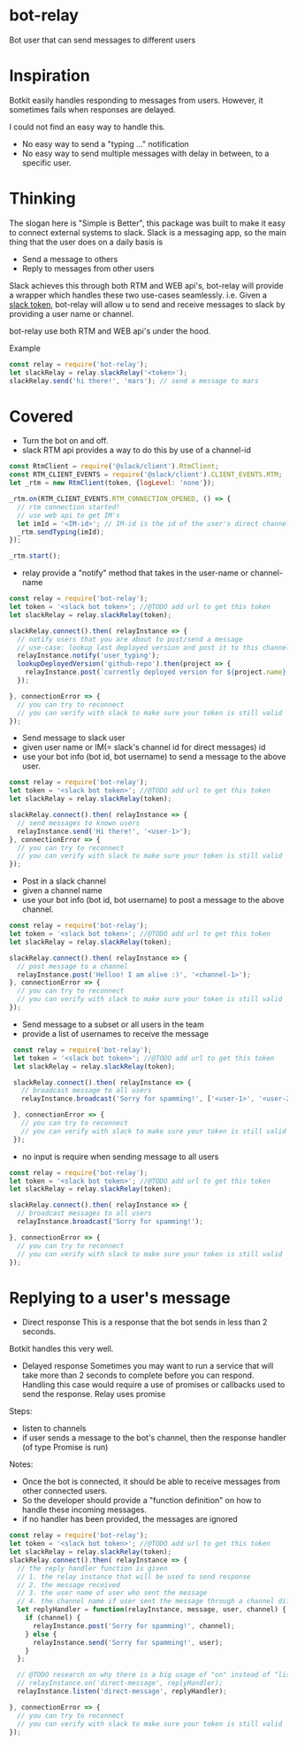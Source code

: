 # bot-relay
Bot user that can send messages to different users

# Inspiration
Botkit easily handles responding to messages from users. However, it sometimes fails when responses are delayed.

I could not find an easy way to handle this.
* No easy way to send a "typing ..." notification
* No easy way to send multiple messages with delay in between, to a specific user.

# Thinking
The slogan here is "Simple is Better", this package was built to make it easy to connect external systems to slack.
Slack is a messaging app, so the main thing that the user does on a daily basis is
* Send a message to others
* Reply to messages from other users

Slack achieves this through both RTM and WEB api's, bot-relay will provide a wrapper which handles these two use-cases seamlessly.
i.e. Given a [slack token](), bot-relay will allow u to send and receive messages to slack by providing a user name or channel.

bot-relay use both RTM and WEB api's under the hood.

Example
```javascript
const relay = require('bot-relay');
let slackRelay = relay.slackRelay('<token>');
slackRelay.send('hi there!', 'mars'); // send a message to mars
```

# Covered
* Turn the bot on and off.
 * slack RTM api provides a way to do this by use of a channel-id
```javascript
const RtmClient = require('@slack/client').RtmClient;
const RTM_CLIENT_EVENTS = require('@slack/client').CLIENT_EVENTS.RTM;
let _rtm = new RtmClient(token, {logLevel: 'none'});

_rtm.on(RTM_CLIENT_EVENTS.RTM_CONNECTION_OPENED, () => {
  // rtm connection started!
  // use web api to get IM's
  let imId = '<IM-id>'; // IM-id is the id of the user's direct channel
  _rtm.sendTyping(imId);
});

_rtm.start();
```
 * relay provide a "notify" method that takes in the user-name or channel-name
```javascript
const relay = require('bot-relay');
let token = '<slack bot token>'; //@TODO add url to get this token
let slackRelay = relay.slackRelay(token);

slackRelay.connect().then( relayInstance => {
  // notify users that you are about to post/send a message
  // use-case: lookup last deployed version and post it to this channel
  relayInstance.notify('user_typing');
  lookupDeployedVersion('github-repo').then(project => {
    relayInstance.post(`currently deployed version for ${project.name} is ${project.version}`, 'general');
  });

}, connectionError => {
  // you can try to reconnect
  // you can verify with slack to make sure your token is still valid
});
```

* Send message to slack user
 * given user name or IM(= slack's channel id for direct messages) id
 * use your bot info (bot id, bot username) to send a message to the above user.
```javascript
const relay = require('bot-relay');
let token = '<slack bot token>'; //@TODO add url to get this token
let slackRelay = relay.slackRelay(token);

slackRelay.connect().then( relayInstance => {
  // send messages to known users
  relayInstance.send('Hi there!', '<user-1>');
}, connectionError => {
  // you can try to reconnect
  // you can verify with slack to make sure your token is still valid
});
```

* Post in a slack channel
 * given a channel name
 * use your bot info (bot id, bot username) to post a message to the above channel.
```javascript
const relay = require('bot-relay');
let token = '<slack bot token>'; //@TODO add url to get this token
let slackRelay = relay.slackRelay(token);

slackRelay.connect().then( relayInstance => {
  // post message to a channel
  relayInstance.post('Helloo! I am alive :)', '<channel-1>');
}, connectionError => {
  // you can try to reconnect
  // you can verify with slack to make sure your token is still valid
});
```

 * Send message to a subset or all users in the team
  * provide a list of usernames to receive the message
```javascript
 const relay = require('bot-relay');
 let token = '<slack bot token>'; //@TODO add url to get this token
 let slackRelay = relay.slackRelay(token);

 slackRelay.connect().then( relayInstance => {
   // broadcast message to all users
   relayInstance.broadcast('Sorry for spamming!', ['<user-1>', '<user-2>']);

 }, connectionError => {
   // you can try to reconnect
   // you can verify with slack to make sure your token is still valid
 });
```

 * no input is require when sending message to all users
```javascript
const relay = require('bot-relay');
let token = '<slack bot token>'; //@TODO add url to get this token
let slackRelay = relay.slackRelay(token);

slackRelay.connect().then( relayInstance => {
  // broadcast messages to all users
  relayInstance.broadcast('Sorry for spamming!');

}, connectionError => {
  // you can try to reconnect
  // you can verify with slack to make sure your token is still valid
});
```


# Replying to a user's message
* Direct response
This is a response that the bot sends in less than 2 seconds.

Botkit handles this very well.

* Delayed response
Sometimes you may want to run a service that will take more than 2 seconds to complete before you can respond.
Handling this case would require a use of promises or callbacks used to send the response.
Relay uses promise

Steps:
* listen to channels
* if user sends a message to the bot's channel, then the response handler (of type Promise is run)

Notes:
* Once the bot is connected, it should be able to receive messages from other connected users.
* So the developer should provide a "function definition" on how to handle these incoming messages.
* if no handler has been provided, the messages are ignored

```javascript
const relay = require('bot-relay');
let token = '<slack bot token>'; //@TODO add url to get this token
let slackRelay = relay.slackRelay(token);
slackRelay.connect().then( relayInstance => {
  // the reply handler function is given
  // 1. the relay instance that will be used to send response
  // 2. the message received
  // 3. the user name of user who sent the message
  // 4. the channel name if user sent the message through a channel different from his/her private channel with the bot
  let replyHandler = function(relayInstance, message, user, channel) {
    if (channel) {
      relayInstance.post('Sorry for spamming!', channel);
    } else {
      relayInstance.send('Sorry for spamming!', user);
    }
  };

  // @TODO research on why there is a big usage of "on" instead of "listen"
  // relayInstance.on('direct-message', replyHandler);
  relayInstance.listen('direct-message', replyHandler);

}, connectionError => {
  // you can try to reconnect
  // you can verify with slack to make sure your token is still valid
});
```
